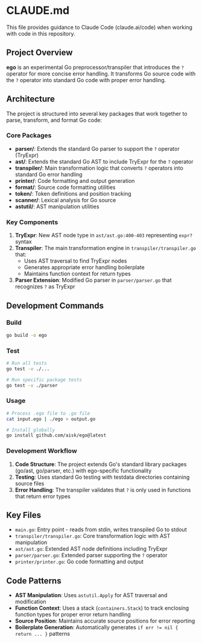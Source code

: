 # CLAUDE.md

This file provides guidance to Claude Code (claude.ai/code) when working with code in this repository.

## Project Overview

**ego** is an experimental Go preprocessor/transpiler that introduces the `?` operator for more concise error handling. It transforms Go source code with the `?` operator into standard Go code with proper error handling.

## Architecture

The project is structured into several key packages that work together to parse, transform, and format Go code:

### Core Packages

- **parser/**: Extends the standard Go parser to support the `?` operator (TryExpr)
- **ast/**: Extends the standard Go AST to include TryExpr for the `?` operator
- **transpiler/**: Main transformation logic that converts `?` operators into standard Go error handling
- **printer/**: Code formatting and output generation
- **format/**: Source code formatting utilities
- **token/**: Token definitions and position tracking
- **scanner/**: Lexical analysis for Go source
- **astutil/**: AST manipulation utilities

### Key Components

1. **TryExpr**: New AST node type in `ast/ast.go:400-403` representing `expr?` syntax
2. **Transpiler**: The main transformation engine in `transpiler/transpiler.go` that:
   - Uses AST traversal to find TryExpr nodes
   - Generates appropriate error handling boilerplate
   - Maintains function context for return types
3. **Parser Extension**: Modified Go parser in `parser/parser.go` that recognizes `?` as TryExpr

## Development Commands

### Build
```bash
go build -o ego
```

### Test
```bash
# Run all tests
go test -v ./...

# Run specific package tests
go test -v ./parser
```

### Usage
```bash
# Process .ego file to .go file
cat input.ego | ./ego > output.go

# Install globally
go install github.com/aisk/ego@latest
```

### Development Workflow

1. **Code Structure**: The project extends Go's standard library packages (go/ast, go/parser, etc.) with ego-specific functionality
2. **Testing**: Uses standard Go testing with testdata directories containing source files
3. **Error Handling**: The transpiler validates that `?` is only used in functions that return error types

## Key Files

- `main.go`: Entry point - reads from stdin, writes transpiled Go to stdout
- `transpiler/transpiler.go`: Core transformation logic with AST manipulation
- `ast/ast.go`: Extended AST node definitions including TryExpr
- `parser/parser.go`: Extended parser supporting the `?` operator
- `printer/printer.go`: Go code formatting and output

## Code Patterns

- **AST Manipulation**: Uses `astutil.Apply` for AST traversal and modification
- **Function Context**: Uses a stack (`containers.Stack`) to track enclosing function types for proper error return handling
- **Source Position**: Maintains accurate source positions for error reporting
- **Boilerplate Generation**: Automatically generates `if err != nil { return ... }` patterns
